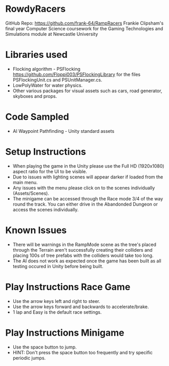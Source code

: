 # RowdyRacers
GitHub Repo: https://github.com/frank-64/RampRacers
Frankie Clipsham's final year Computer Science coursework for the Gaming Technologies and Simulations module at Newcastle University

# Libraries used
- Flocking algorithm - PSFlocking https://github.com/Floppi003/PSFlockingLibrary for the files PSFlockingUnit.cs and PSUnitManager.cs.
- LowPolyWater for water physics.
- Other various packages for visual assets such as cars, road generator, skyboxes and props.

# Code Sampled
- AI Waypoint Pathfinding - Unity standard assets

# Setup Instructions
- When playing the game in the Unity please use the Full HD (1920x1080) aspect ratio for the UI to be visible.
- Due to issues with lighting scenes will appear darker if loaded from the main menu.
- Any issues with the menu please click on to the scenes individually (Assets/Scenes).
- The minigame can be accessed through the Race mode 3/4 of the way round the track. You can either drive in the Abandonded Dungeon or access the scenes individually.

# Known Issues
- There will be warnings in the RampMode scene as the tree's placed through the Terrain aren't successfully creating their colliders and placing 100s of tree prefabs with the colliders would take too long.
- The AI does not work as expected once the game has been built as all testing occured in Unity before being built.

# Play Instructions Race Game
- Use the arrow keys left and right to steer.
- Use the arrow keys forward and backwards to accelerate/brake.
- 1 lap and Easy is the default race settings.

# Play Instructions Minigame
- Use the space button to jump.
- HINT: Don't press the space button too frequently and try specific periodic jumps.
